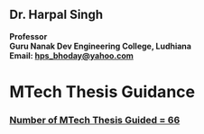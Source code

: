 ## Dr. Harpal Singh
**Professor**  
**Guru Nanak Dev Engineering College, Ludhiana**  
**Email: hps_bhoday@yahoo.com**

# MTech Thesis Guidance

### [Number of MTech Thesis Guided = 66](../../Documents/Biodata2.pdf)

